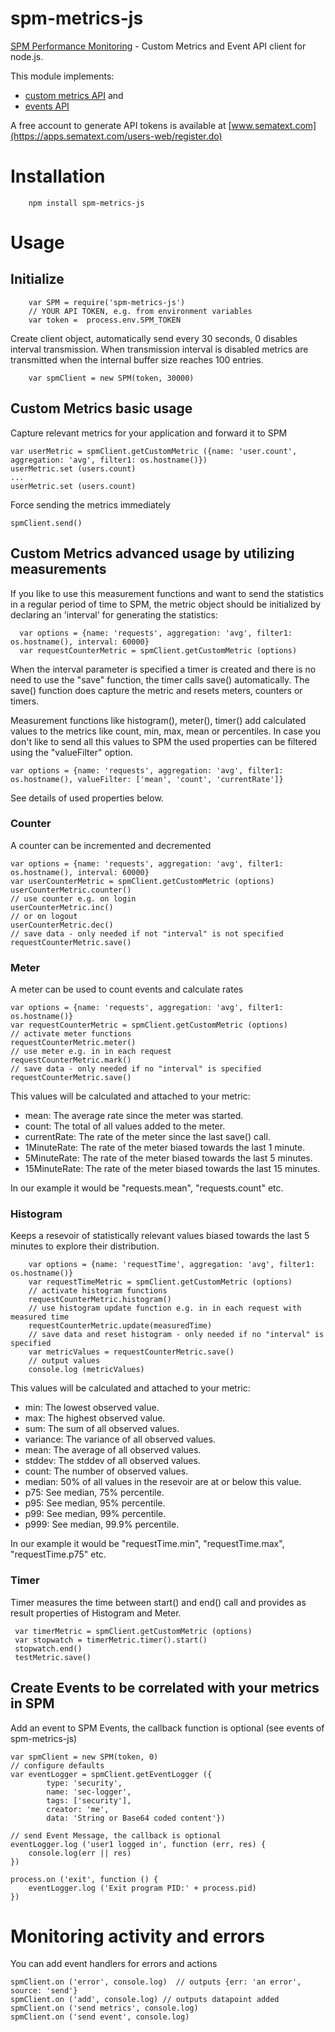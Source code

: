spm-metrics-js
==============

[SPM Performance Monitoring](http://www.sematext.com/spm/) - Custom Metrics and Event API client for node.js.

This module implements:
 - [custom metrics API](https://sematext.atlassian.net/wiki/display/PUBSPM/Custom+Metrics)  and
 - [events API](https://sematext.atlassian.net/wiki/display/PUBSPM/Events+Integration)

A free account to generate API tokens is available at [www.sematext.com](https://apps.sematext.com/users-web/register.do)

# Installation
```
    npm install spm-metrics-js
```

# Usage

## Initialize
```
    var SPM = require('spm-metrics-js')
    // YOUR API TOKEN, e.g. from environment variables
    var token =  process.env.SPM_TOKEN
```

Create client object, automatically send every 30 seconds, 0 disables interval transmission.
When transmission interval is disabled metrics are transmitted when the internal buffer size reaches 100 entries.

```
    var spmClient = new SPM(token, 30000)
```

## Custom Metrics basic usage

Capture relevant metrics for your application and forward it to SPM

    var userMetric = spmClient.getCustomMetric ({name: 'user.count', aggregation: 'avg', filter1: os.hostname()})
    userMetric.set (users.count)
    ...
    userMetric.set (users.count)


Force sending the metrics immediately

    spmClient.send()

## Custom Metrics advanced usage by utilizing measurements

If you like to use this measurement functions and want to send the statistics in a regular period of time to SPM,
the metric object should be initialized by declaring an 'interval' for generating the statistics:

      var options = {name: 'requests', aggregation: 'avg', filter1: os.hostname(), interval: 60000}
      var requestCounterMetric = spmClient.getCustomMetric (options)

When the interval parameter is specified a timer is created and there is no need to use the "save" function, the timer calls save() automatically.
The save() function does capture the metric and resets meters, counters or timers.

Measurement functions like histogram(), meter(), timer() add calculated values to the metrics like count, min, max, mean or percentiles.
In case you don't like to send all this values to SPM the used properties can be filtered using the "valueFilter" option.

    var options = {name: 'requests', aggregation: 'avg', filter1: os.hostname(), valueFilter: ['mean', 'count', 'currentRate']}

See details of used properties below.

### Counter

A counter can be incremented and decremented

    var options = {name: 'requests', aggregation: 'avg', filter1: os.hostname(), interval: 60000}
    var userCounterMetric = spmClient.getCustomMetric (options)
    userCounterMetric.counter()
    // use counter e.g. on login
    userCounterMetric.inc()
    // or on logout
    userCounterMetric.dec()
    // save data - only needed if not "interval" is not specified
    requestCounterMetric.save()


### Meter

A meter can be used to count events and calculate rates

    var options = {name: 'requests', aggregation: 'avg', filter1: os.hostname()}
    var requestCounterMetric = spmClient.getCustomMetric (options)
    // activate meter functions
    requestCounterMetric.meter()
    // use meter e.g. in in each request
    requestCounterMetric.mark()
    // save data - only needed if no "interval" is specified
    requestCounterMetric.save()

This values will be calculated and attached to your metric:

- mean: The average rate since the meter was started.
- count: The total of all values added to the meter.
- currentRate: The rate of the meter since the last save() call.
- 1MinuteRate: The rate of the meter biased towards the last 1 minute.
- 5MinuteRate: The rate of the meter biased towards the last 5 minutes.
- 15MinuteRate: The rate of the meter biased towards the last 15 minutes.

In our example it would be "requests.mean", "requests.count" etc.

### Histogram

Keeps a resevoir of statistically relevant values biased towards the last 5 minutes to explore their distribution.

        var options = {name: 'requestTime', aggregation: 'avg', filter1: os.hostname()}
        var requestTimeMetric = spmClient.getCustomMetric (options)
        // activate histogram functions
        requestCounterMetric.histogram()
        // use histogram update function e.g. in in each request with measured time
        requestCounterMetric.update(measuredTime)
        // save data and reset histogram - only needed if no "interval" is specified
        var metricValues = requestCounterMetric.save()
        // output values
        console.log (metricValues)


This values will be calculated and attached to your metric:

- min: The lowest observed value.
- max: The highest observed value.
- sum: The sum of all observed values.
- variance: The variance of all observed values.
- mean: The average of all observed values.
- stddev: The stddev of all observed values.
- count: The number of observed values.
- median: 50% of all values in the resevoir are at or below this value.
- p75: See median, 75% percentile.
- p95: See median, 95% percentile.
- p99: See median, 99% percentile.
- p999: See median, 99.9% percentile.


In our example it would be "requestTime.min", "requestTime.max", "requestTime.p75"  etc.


### Timer

Timer measures the time between start() and end() call and provides as result properties of Histogram and Meter.

     var timerMetric = spmClient.getCustomMetric (options)
     var stopwatch = timerMetric.timer().start()
     stopwatch.end()
     testMetric.save()




## Create Events to be correlated with your metrics in SPM

Add an event to SPM Events, the callback function is optional (see events of spm-metrics-js)

    var spmClient = new SPM(token, 0)
    // configure defaults
    var eventLogger = spmClient.getEventLogger ({
            type: 'security',
            name: 'sec-logger',
            tags: ['security'],
            creator: 'me',
            data: 'String or Base64 coded content'})

    // send Event Message, the callback is optional
    eventLogger.log ('user1 logged in', function (err, res) {
        console.log(err || res)
    })

    process.on ('exit', function () {
        eventLogger.log ('Exit program PID:' + process.pid)
    })


# Monitoring activity and errors

You can add event handlers for errors and actions

    spmClient.on ('error', console.log)  // outputs {err: 'an error', source: 'send'}
    spmClient.on ('add', console.log) // outputs datapoint added
    spmClient.on ('send metrics', console.log)
    spmClient.on ('send event', console.log)


